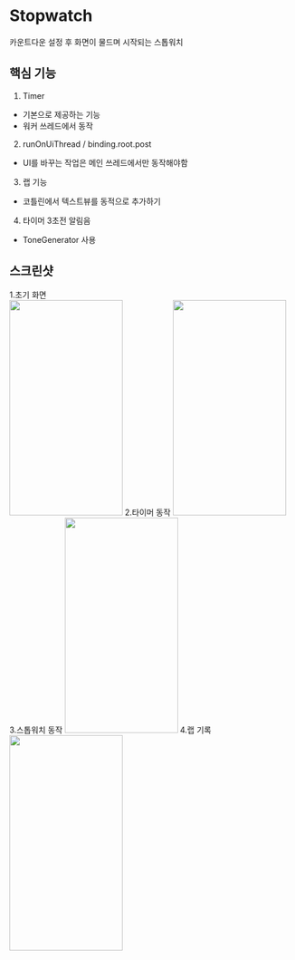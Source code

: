 # Stopwatch
 카운트다운 설정 후 화면이 물드며 시작되는 스톱워치
 
 ## 핵심 기능
 1. Timer
  * 기본으로 제공하는 기능
  * 워커 쓰레드에서 동작
 2. runOnUiThread / binding.root.post
  * UI를 바꾸는 작업은 메인 쓰레드에서만 동작해야함
 3. 랩 기능
  * 코틀린에서 텍스트뷰를 동적으로 추가하기
 4. 타이머 3초전 알림음
  * ToneGenerator 사용
 ## 스크린샷
 1.초기 화면    
<img src="https://user-images.githubusercontent.com/61692372/221339307-0f305ce3-812e-4329-846b-a1295093086e.png" width="200" height="380"/>
 2.타이머 동작
<img src="https://user-images.githubusercontent.com/61692372/221339360-dee7cc0b-9f98-4aeb-9564-128e8cc10ae3.png" width="200" height="380"/>
 3.스톱워치 동작
<img src="https://user-images.githubusercontent.com/61692372/221339394-ab187cdf-355d-4e87-880d-16d6f5029be1.png" width="200" height="380"/>
 4.랩 기록
<img src="https://user-images.githubusercontent.com/61692372/221339399-cb772b56-67c5-4e70-b044-0c613d23e50b.png" width="200" height="380"/>

